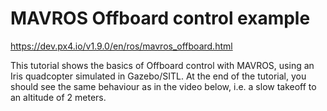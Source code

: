 # MAVROS Offboard control example

https://dev.px4.io/v1.9.0/en/ros/mavros_offboard.html

This tutorial shows the basics of Offboard control with MAVROS, using an Iris quadcopter simulated in Gazebo/SITL. At the end of the tutorial, you should see the same behaviour as in the video below, i.e. a slow takeoff to an altitude of 2 meters.

